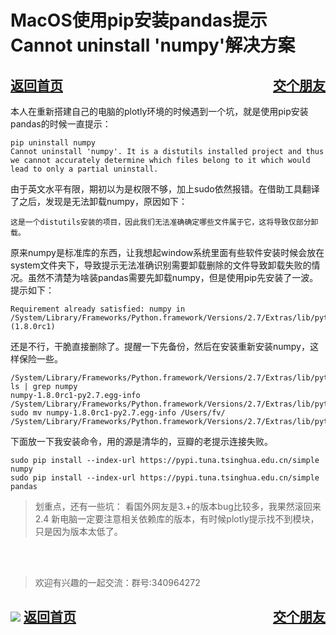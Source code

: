 # MacOS使用pip安装pandas提示Cannot uninstall 'numpy'解决方案
<a href="/blog/home.html">返回首页</a><a href="/blog/交个朋友.html"  style="float:right;">交个朋友</a>
---

本人在重新搭建自己的电脑的plotly环境的时候遇到一个坑，就是使用pip安装pandas的时候一直提示：

```
pip uninstall numpy
Cannot uninstall 'numpy'. It is a distutils installed project and thus we cannot accurately determine which files belong to it which would lead to only a partial uninstall.
```
由于英文水平有限，期初以为是权限不够，加上sudo依然报错。在借助工具翻译了之后，发现是无法卸载numpy，原因如下：


```
这是一个distutils安装的项目，因此我们无法准确确定哪些文件属于它，这将导致仅部分卸载。
```
原来numpy是标准库的东西，让我想起window系统里面有些软件安装时候会放在system文件夹下，导致提示无法准确识别需要卸载删除的文件导致卸载失败的情况。虽然不清楚为啥装pandas需要先卸载numpy，但是使用pip先安装了一波。提示如下：


```
Requirement already satisfied: numpy in /System/Library/Frameworks/Python.framework/Versions/2.7/Extras/lib/python (1.8.0rc1)
```
还是不行，干脆直接删除了。提醒一下先备份，然后在安装重新安装numpy，这样保险一些。

```
/System/Library/Frameworks/Python.framework/Versions/2.7/Extras/lib/python$ ls | grep numpy
numpy-1.8.0rc1-py2.7.egg-info
/System/Library/Frameworks/Python.framework/Versions/2.7/Extras/lib/python$ sudo mv numpy-1.8.0rc1-py2.7.egg-info /Users/fv/
/System/Library/Frameworks/Python.framework/Versions/2.7/Extras/lib/python$
```
下面放一下我安装命令，用的源是清华的，豆瓣的老提示连接失败。

```
sudo pip install --index-url https://pypi.tuna.tsinghua.edu.cn/simple numpy
sudo pip install --index-url https://pypi.tuna.tsinghua.edu.cn/simple pandas
```
>划重点，还有一些坑：
看国外网友是3.+的版本bug比较多，我果然滚回来2.4
新电脑一定要注意相关依赖库的版本，有时候plotly提示找不到模块，只是因为版本太低了。

<br></br>
> 欢迎有兴趣的一起交流：群号:340964272

![](/blog/pic/201712120951590031.png)
<a href="/blog/home.html">返回首页</a><a href="/blog/交个朋友.html"  style="float:right;">交个朋友</a>
---

<script src="/blog/js/bubbly.js"></script>
<script src="/blog/js/article.js"></script>
